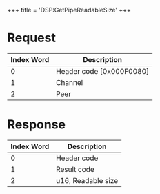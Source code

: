 +++
title = 'DSP:GetPipeReadableSize'
+++

# Request

| Index Word | Description                |
|------------|----------------------------|
| 0          | Header code \[0x000F0080\] |
| 1          | Channel                    |
| 2          | Peer                       |

# Response

| Index Word | Description        |
|------------|--------------------|
| 0          | Header code        |
| 1          | Result code        |
| 2          | u16, Readable size |
